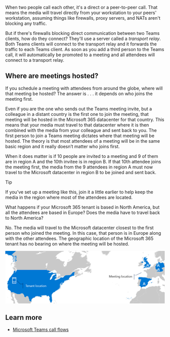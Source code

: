 When two people call each other, it's a direct or a peer-to-peer call. That means the media will travel directly from your workstation to your peers' workstation,  assuming things like firewalls, proxy servers, and NATs aren't blocking any traffic.

But if there's firewalls blocking direct communication between two Teams clients, how do they connect? They'll use a server called a *transport relay*. Both Teams clients will connect to the transport relay and it forwards the traffic to each Teams client. As soon as you add a third person to the Teams call, it will automatically be promoted to a meeting and all attendees will connect to a transport relay.

## Where are meetings hosted?

If you schedule a meeting with attendees from around the globe, where will that meeting be hosted? The answer is . . . it depends on who joins the meeting first.

Even if you are the one who sends out the Teams meeting invite, but a colleague in a distant country is the first one to join the meeting, that meeting will be hosted in the Microsoft 365 datacenter for that country. This means that your media must travel to that datacenter where it is then combined with the media from your colleague and sent back to you. The first person to join a Teams meeting dictates where that meeting will be hosted. The theory is that most attendees of a meeting will be in the same basic region and it really doesn’t matter who joins first.

When it does matter is if 10 people are invited to a meeting and 9 of them are in region A and the 10th invitee is in region B. If that 10th attendee joins the meeting first, the media from the 9 attendees in region A must now travel to the Microsoft datacenter in region B to be joined and sent back.

> [!TIP]
> If you’ve set up a meeting like this, join it a little earlier to help keep the media in the region where most of the attendees are located.

What happens if your Microsoft 365 tenant is based in North America, but all the attendees are based in Europe? Does the media have to travel back to North America?

No. The media will travel to the Microsoft datacenter closest to the first person who joined the meeting. In this case, that person is in Europe along with the other attendees. The geographic location of the Microsoft 365 tenant has no bearing on where the meeting will be hosted.

![map of hosting locations when tenants are globally dispersed](../media/tenant-meeting-location.png)

## Learn more 

- [Microsoft Teams call flows](https://docs.microsoft.com/microsoftteams/microsoft-teams-online-call-flows?azure-portal=true)
